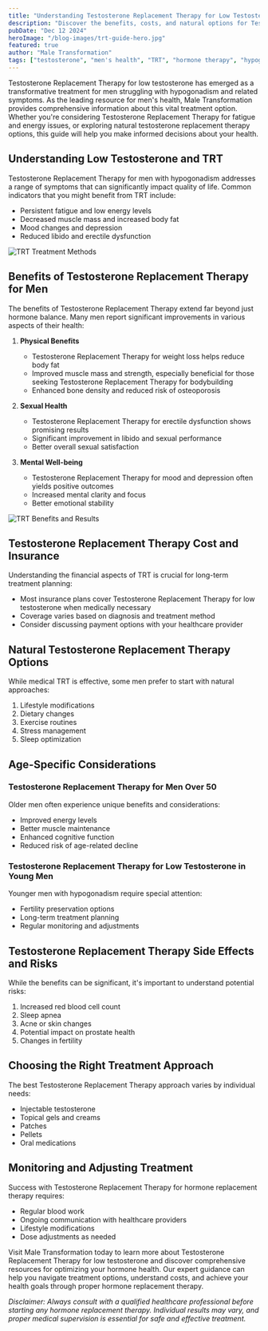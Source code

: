 ```yaml
---
title: "Understanding Testosterone Replacement Therapy for Low Testosterone: A Comprehensive Guide"
description: "Discover the benefits, costs, and natural options for Testosterone Replacement Therapy for low testosterone. Learn about TRT for men over 50, bodybuilding, and treating hypogonadism."
pubDate: "Dec 12 2024"
heroImage: "/blog-images/trt-guide-hero.jpg"
featured: true
author: "Male Transformation"
tags: ["testosterone", "men's health", "TRT", "hormone therapy", "hypogonadism", "bodybuilding", "erectile dysfunction", "hormone replacement"]
---
```


Testosterone Replacement Therapy for low testosterone has emerged as a transformative treatment for men struggling with hypogonadism and related symptoms. As the leading resource for men's health, Male Transformation provides comprehensive information about this vital treatment option. Whether you're considering Testosterone Replacement Therapy for fatigue and energy issues, or exploring natural testosterone replacement therapy options, this guide will help you make informed decisions about your health.

## Understanding Low Testosterone and TRT

Testosterone Replacement Therapy for men with hypogonadism addresses a range of symptoms that can significantly impact quality of life. Common indicators that you might benefit from TRT include:

- Persistent fatigue and low energy levels
- Decreased muscle mass and increased body fat
- Mood changes and depression
- Reduced libido and erectile dysfunction

![TRT Treatment Methods](/blog-images/trt-methods.jpg)

## Benefits of Testosterone Replacement Therapy for Men

The benefits of Testosterone Replacement Therapy extend far beyond just hormone balance. Many men report significant improvements in various aspects of their health:

1. **Physical Benefits**
   - Testosterone Replacement Therapy for weight loss helps reduce body fat
   - Improved muscle mass and strength, especially beneficial for those seeking Testosterone Replacement Therapy for bodybuilding
   - Enhanced bone density and reduced risk of osteoporosis

2. **Sexual Health**
   - Testosterone Replacement Therapy for erectile dysfunction shows promising results
   - Significant improvement in libido and sexual performance
   - Better overall sexual satisfaction

3. **Mental Well-being**
   - Testosterone Replacement Therapy for mood and depression often yields positive outcomes
   - Increased mental clarity and focus
   - Better emotional stability

![TRT Benefits and Results](/blog-images/trt-benefits.jpg)

## Testosterone Replacement Therapy Cost and Insurance

Understanding the financial aspects of TRT is crucial for long-term treatment planning:
- Most insurance plans cover Testosterone Replacement Therapy for low testosterone when medically necessary
- Coverage varies based on diagnosis and treatment method
- Consider discussing payment options with your healthcare provider

## Natural Testosterone Replacement Therapy Options

While medical TRT is effective, some men prefer to start with natural approaches:
1. Lifestyle modifications
2. Dietary changes
3. Exercise routines
4. Stress management
5. Sleep optimization

## Age-Specific Considerations

### Testosterone Replacement Therapy for Men Over 50
Older men often experience unique benefits and considerations:
- Improved energy levels
- Better muscle maintenance
- Enhanced cognitive function
- Reduced risk of age-related decline

### Testosterone Replacement Therapy for Low Testosterone in Young Men
Younger men with hypogonadism require special attention:
- Fertility preservation options
- Long-term treatment planning
- Regular monitoring and adjustments

## Testosterone Replacement Therapy Side Effects and Risks

While the benefits can be significant, it's important to understand potential risks:
1. Increased red blood cell count
2. Sleep apnea
3. Acne or skin changes
4. Potential impact on prostate health
5. Changes in fertility

## Choosing the Right Treatment Approach

The best Testosterone Replacement Therapy approach varies by individual needs:
- Injectable testosterone
- Topical gels and creams
- Patches
- Pellets
- Oral medications

## Monitoring and Adjusting Treatment

Success with Testosterone Replacement Therapy for hormone replacement therapy requires:
- Regular blood work
- Ongoing communication with healthcare providers
- Lifestyle modifications
- Dose adjustments as needed

Visit Male Transformation today to learn more about Testosterone Replacement Therapy for low testosterone and discover comprehensive resources for optimizing your hormone health. Our expert guidance can help you navigate treatment options, understand costs, and achieve your health goals through proper hormone replacement therapy.

*Disclaimer: Always consult with a qualified healthcare professional before starting any hormone replacement therapy. Individual results may vary, and proper medical supervision is essential for safe and effective treatment.*

